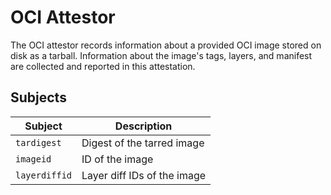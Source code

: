 # OCI Attestor

The OCI attestor records information about a provided OCI image stored on disk as a tarball.
Information about the image's tags, layers, and manifest are collected and reported in this
attestation.

## Subjects

| Subject | Description |
| ------- | ----------- |
| `tardigest` | Digest of the tarred image |
| `imageid` | ID of the image |
| `layerdiffid` | Layer diff IDs of the image |
